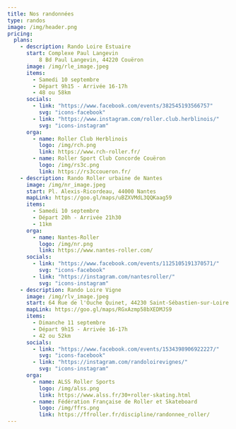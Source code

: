 ```yaml
---
title: Nos randonnées
type: randos
image: /img/header.png
pricing:
  plans:
    - description: Rando Loire Estuaire
      start: Complexe Paul Langevin
          8 Bd Paul Langevin, 44220 Couëron
      image: /img/rle_image.jpeg
      items:
        - Samedi 10 septembre
        - Départ 9h15 - Arrivée 16-17h
        - 48 ou 58km
      socials:
        - link: "https://www.facebook.com/events/382545193566757"
          svg: "icons-facebook"
        - link: "https://www.instagram.com/roller.club.herblinois/"
          svg: "icons-instagram"
      orga:
        - name: Roller Club Herblinois
          logo: /img/rch.png
          link: https://www.rch-roller.fr/
        - name: Roller Sport Club Concorde Couëron
          logo: /img/rs3c.png
          link: https://rs3ccoueron.fr/
    - description: Rando Roller urbaine de Nantes
      image: /img/nr_image.jpeg
      start: Pl. Alexis-Ricordeau, 44000 Nantes
      mapLink: https://goo.gl/maps/uBZXVMdL3QQKaag59
      items:
        - Samedi 10 septembre
        - Départ 20h - Arrivée 21h30
        - 11km
      orga:
        - name: Nantes-Roller
          logo: /img/nr.png
          link: https://www.nantes-roller.com/
      socials:
        - link: "https://www.facebook.com/events/1125105191370571/"
          svg: "icons-facebook"
        - link: "https://instagram.com/nantesroller/"
          svg: "icons-instagram"
    - description: Rando Loire Vigne
      image: /img/rlv_image.jpeg
      start: 64 Rue de l'Ouche Quinet, 44230 Saint-Sébastien-sur-Loire
      mapLink: https://goo.gl/maps/RGxAzmp58bXEDMJS9
      items:
        - Dimanche 11 septembre
        - Départ 9h15 - Arrivée 16-17h
        - 42 ou 52km
      socials:
        - link: "https://www.facebook.com/events/1534398906922227/"
          svg: "icons-facebook"
        - link: "https://instagram.com/randoloirevignes/"
          svg: "icons-instagram"
      orga:
        - name: ALSS Roller Sports
          logo: /img/alss.png
          link: https://www.alss.fr/30+roller-skating.html
        - name: Fédération Française de Roller et Skateboard
          logo: /img/ffrs.png
          link: https://ffroller.fr/discipline/randonnee_roller/
---
```



